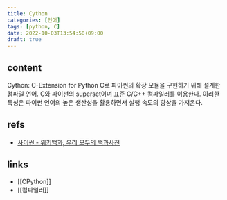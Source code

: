 ```yaml
---
title: Cython
categories: [언어]
tags: [python, C]
date: 2022-10-03T13:54:50+09:00
draft: true
---
```


## content
Cython: C-Extension for Python
C로 파이썬의 확장 모듈을 구현하기 위해 설계한 컴파일 언어. C와 파이썬의 superset이며 표준 C/C++ 컴파일러를 이용한다. 이러한 특성은 파이썬 언어의 높은 생산성을 활용하면서 실행 속도의 향상을 가져온다.



## refs
- [사이썬 - 위키백과, 우리 모두의 백과사전](https://ko.wikipedia.org/wiki/%EC%82%AC%EC%9D%B4%EC%8D%AC)


## links
- [[CPython]]
- [[컴파일러]]

